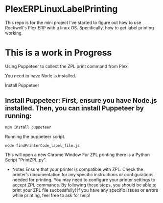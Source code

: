 # PlexERPLinuxLabelPrinting
This repo is for the mini project I've started to figure out how to use Rockwell's Plex ERP with a linux OS. Specifically, how to get label printing working.

# **This is a work in Progress**

Using Puppeteer to collect the ZPL print command from Plex.

You need to have Node.js installed. 

Install Puppeteer

## Install Puppeteer: First, ensure you have Node.js installed. Then, you can install Puppeteer by running:

```bash
npm install puppeteer
```

Running the puppeteer script.

```bash
node findPrinterCode_label_file.js
```
This will open a new Chrome Window
For ZPL printing there is a Python Script "PrintZPL.py".

- Notes
    Ensure that your printer is compatible with ZPL.
    Check the printer’s documentation for any specific instructions or configurations needed for printing.
    You may need to configure your printer settings to accept ZPL commands.
    By following these steps, you should be able to print your ZPL file successfully! If you have any specific issues or errors while printing, feel free to ask for help!
